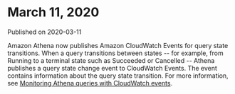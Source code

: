 # March 11, 2020<a name="release-note-2020-03-11"></a>

Published on 2020\-03\-11

Amazon Athena now publishes Amazon CloudWatch Events for query state transitions\. When a query transitions between states \-\- for example, from Running to a terminal state such as Succeeded or Cancelled \-\- Athena publishes a query state change event to CloudWatch Events\. The event contains information about the query state transition\. For more information, see [Monitoring Athena queries with CloudWatch events](athena-cloudwatch-events.md)\.